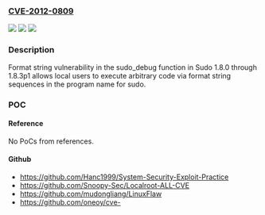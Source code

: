 ### [CVE-2012-0809](https://cve.mitre.org/cgi-bin/cvename.cgi?name=CVE-2012-0809)
![](https://img.shields.io/static/v1?label=Product&message=n%2Fa&color=blue)
![](https://img.shields.io/static/v1?label=Version&message=n%2Fa&color=blue)
![](https://img.shields.io/static/v1?label=Vulnerability&message=n%2Fa&color=brighgreen)

### Description

Format string vulnerability in the sudo_debug function in Sudo 1.8.0 through 1.8.3p1 allows local users to execute arbitrary code via format string sequences in the program name for sudo.

### POC

#### Reference
No PoCs from references.

#### Github
- https://github.com/Hanc1999/System-Security-Exploit-Practice
- https://github.com/Snoopy-Sec/Localroot-ALL-CVE
- https://github.com/mudongliang/LinuxFlaw
- https://github.com/oneoy/cve-

